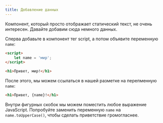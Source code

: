 ```yaml
---
title: Добавление данных
---
```


Компонент, который просто отображает статический текст, не очень интересен. Давайте добавим сюда немного данных.

Сперва добавьте в компонент тег script, а потом объявите переменную `name`:

```html
<script>
	let name = 'мир';
</script>

<h1>Привет, мир!</h1>
```

После этого, мы можем ссылаться в нашей разметке на перепменную `name`:

```html
<h1>Привет, {name}!</h1>
```

Внутри фигурных скобок мы можем поместить любое выражение JavaScript. Попробуйте заменить переменную `name` на `name.toUpperCase()`, чтобы сделать приветствие громогласнее.